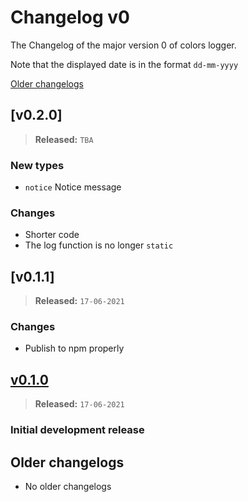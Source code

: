 # Changelog v0

The Changelog of the major version 0 of colors logger.

Note that the displayed date is in the format `dd-mm-yyyy`

[Older changelogs](#older-changelogs)

## [v0.2.0]

> **Released:** `TBA`

### New types

- `notice` Notice message

### Changes

- Shorter code
- The log function is no longer `static`

## [v0.1.1]

> **Released:** `17-06-2021`

### Changes

- Publish to npm properly

## [v0.1.0]

> **Released:** `17-06-2021`

### Initial development release

<!-- Links -->
[v0.1.0]: https://github.com/PuneetGopinath/colors-logger/releases/tag/v0.1.0

## Older changelogs

- No older changelogs

